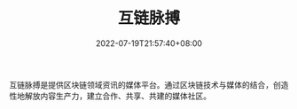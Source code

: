 ﻿---
weight: 
title: "互链脉搏"
description: "互链脉搏是提供区块链领域资讯的媒体平台"
date: 2022-07-19T21:57:40+08:00
lastmod: 2022-07-19T16:45:40+08:00
draft: false
authors: ["浮尘"]
featuredImage: "hulianmaibo.png"
link: "http://www.hulianmaibo.com/"
tags: ["元宇宙资讯","互链脉搏"]
categories: ["navigation"]
navigation: ["元宇宙资讯"]
lightgallery: true
toc: true
pinned: false
recommend: false
recommend1: false
---
互链脉搏是提供区块链领域资讯的媒体平台。通过区块链技术与媒体的结合，创造性地解放内容生产力，建立合作、共享、共建的媒体社区。
